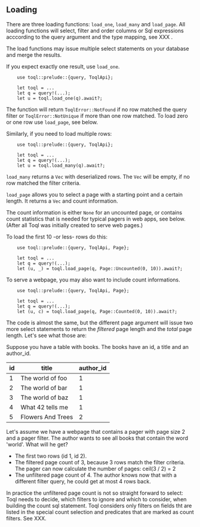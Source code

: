 
## Loading

There are three loading functions: `load_one`, `load_many` and `load_page`.
All loading functions will select, filter and order columns or Sql expressions 
acccording to the query argument and the type mapping, see XXX . 

The load functions may issue multiple select
statements on your database and merge the results.

If you expect exactly one result, use `load_one`.

```
    use toql::prelude::{query, ToqlApi};

    let toql = ...
    let q = query!(...);
    let u = toql.load_one(q).await?;
```
The function will return `ToqlError::NotFound` if no row matched the query filter or `ToqlError::NotUnique` if more than one row matched.
To load zero or one row use `load_page`, see below.

Similarly, if you need to load multiple rows:

```
    use toql::prelude::{query, ToqlApi};

    let toql = ...
    let q = query!(...);
    let u = toql.load_many(q).await?;
```

`load_many` returns a `Vec` with deserialized rows. 
The `Vec` will be empty, if no row matched the filter criteria.

`load_page` allows you to select a page with a starting point and a certain length. 
It returns a `Vec` and count information.

The count information is either `None` for an uncounted page, 
or contains count statistics that is needed for typical pagers in web apps, see below.
(After all Toql was initially created to serve web pages.)

To load the first 10 -or less- rows do this:

```
    use toql::prelude::{query, ToqlApi, Page};

    let toql = ...
    let q = query!(...);
    let (u, _) = toql.load_page(q, Page::Uncounted(0, 10)).await?;
```

To serve a webpage, you may also want to include count informations.

```
    use toql::prelude::{query, ToqlApi, Page};

    let toql = ...
    let q = query!(...);
    let (u, c) = toql.load_page(q, Page::Counted(0, 10)).await?;
```

The code is almost the same, but the different page argument will issue two more select statements
to return the *filtered* page length and the *total* page length. Let's see what those are:

Suppose you have a table with books. The books have an id, a title and an author_id.

|id|title| author_id|
|--|-----|----------|
| 1| The world of foo| 1|
| 2| The world of bar| 1|
| 3| The world of baz| 1|
| 4| What 42 tells me| 1|
| 5| Flowers And Trees|2|

Let's assume we have a webpage that contains a pager with page size 2 and a pager filter. 
The author wants to see all books that contain the word 'world'. What will he get?
 - The first two rows (id 1, id 2).
 - The filtered page count of 3, because 3 rows match the filter criteria. 
   The pager can now calculate the number of pages: ceil(3 / 2) = 2
 - The unfiltered page count of 4. The author knows now that with a different filter query, he could
   get at most 4 rows back.
 
 In practice the unfiltered page count is not so straight forward to select: 
 Toql needs to decide, which filters to ignore and which to consider, 
 when building the count sql statement.
 Toql considers only filters on fields tht are listed in the special count selection and predicates that are marked as count filters. See XXX.
 